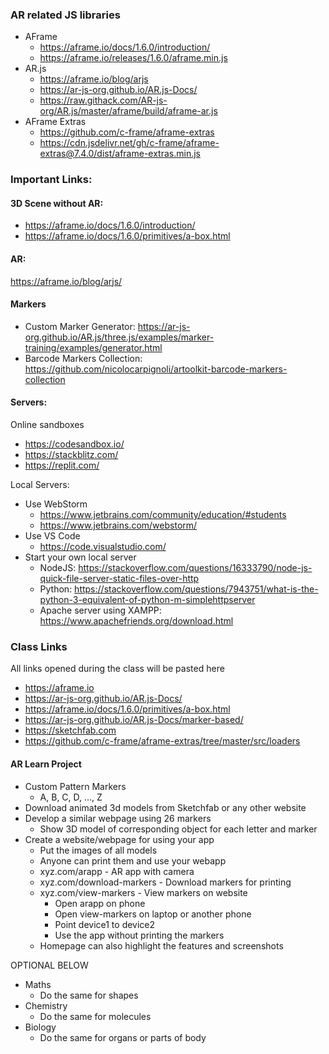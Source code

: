 ### AR related JS libraries
- AFrame
  - https://aframe.io/docs/1.6.0/introduction/
  - https://aframe.io/releases/1.6.0/aframe.min.js
- AR.js
  - https://aframe.io/blog/arjs
  - https://ar-js-org.github.io/AR.js-Docs/
  - https://raw.githack.com/AR-js-org/AR.js/master/aframe/build/aframe-ar.js
- AFrame Extras
  - https://github.com/c-frame/aframe-extras
  - https://cdn.jsdelivr.net/gh/c-frame/aframe-extras@7.4.0/dist/aframe-extras.min.js

### Important Links:

#### 3D Scene without AR:
- https://aframe.io/docs/1.6.0/introduction/
- https://aframe.io/docs/1.6.0/primitives/a-box.html

#### AR:
https://aframe.io/blog/arjs/

#### Markers
- Custom Marker Generator: https://ar-js-org.github.io/AR.js/three.js/examples/marker-training/examples/generator.html
- Barcode Markers Collection: https://github.com/nicolocarpignoli/artoolkit-barcode-markers-collection

#### Servers:
Online sandboxes
- https://codesandbox.io/
- https://stackblitz.com/
- https://replit.com/

Local Servers:
- Use WebStorm
  - https://www.jetbrains.com/community/education/#students
  - https://www.jetbrains.com/webstorm/
- Use VS Code
  - https://code.visualstudio.com/
- Start your own local server
  - NodeJS: https://stackoverflow.com/questions/16333790/node-js-quick-file-server-static-files-over-http
  - Python: https://stackoverflow.com/questions/7943751/what-is-the-python-3-equivalent-of-python-m-simplehttpserver
  - Apache server using XAMPP: https://www.apachefriends.org/download.html

### Class Links

All links opened during the class will be pasted here
- https://aframe.io
- https://ar-js-org.github.io/AR.js-Docs/
- https://aframe.io/docs/1.6.0/primitives/a-box.html
- https://ar-js-org.github.io/AR.js-Docs/marker-based/
- https://sketchfab.com
- https://github.com/c-frame/aframe-extras/tree/master/src/loaders

#### AR Learn Project
- Custom Pattern Markers
  - A, B, C, D, ..., Z
- Download animated 3d models from Sketchfab or any other website
- Develop a similar webpage using 26 markers
  - Show 3D model of corresponding object for each letter and marker
- Create a website/webpage for using your app
  - Put the images of all models
  - Anyone can print them and use your webapp
  - xyz.com/arapp - AR app with camera
  - xyz.com/download-markers - Download markers for printing
  - xyz.com/view-markers - View markers on website
    - Open arapp on phone
    - Open view-markers on laptop or another phone
    - Point device1 to device2
    - Use the app without printing the markers
  - Homepage can also highlight the features and screenshots

OPTIONAL BELOW
- Maths
  - Do the same for shapes
- Chemistry
  - Do the same for molecules
- Biology
  - Do the same for organs or parts of body
